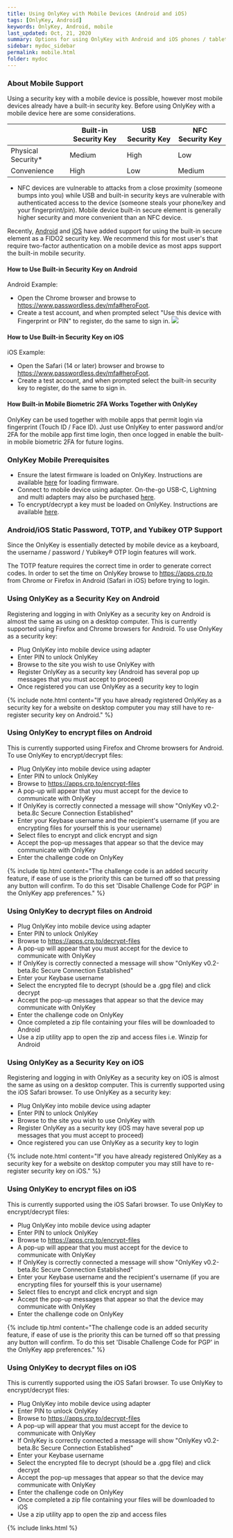 ```yaml
---
title: Using OnlyKey with Mobile Devices (Android and iOS)
tags: [OnlyKey, Android]
keywords: OnlyKey, Android, mobile
last_updated: Oct, 21, 2020
summary: Options for using OnlyKey with Android and iOS phones / tablets
sidebar: mydoc_sidebar
permalink: mobile.html
folder: mydoc
---
```


### About Mobile Support

Using a security key with a mobile device is possible, however most mobile devices already have a built-in security key. Before using OnlyKey with a mobile device here are some considerations.

|  | Built-in Security Key | USB Security Key | NFC Security Key |
|-------|--------|---------|---------|
| Physical Security* | Medium | High | Low |
| Convenience | High | Low | Medium |

* NFC devices are vulnerable to attacks from a close proximity (someone bumps into you) while USB and built-in security keys are vulnerable with authenticated access to the device (someone steals your phone/key and your fingerprint/pin). Mobile device built-in secure element is generally higher security and more convenient than an NFC device.

Recently, [Android](https://fidoalliance.org/news-your-google-android-7-phone-is-now-a-fido2-security-key/) and [iOS](https://www.theverge.com/2020/6/24/21301509/apple-safari-14-browser-face-touch-id-logins-webauthn-fido2) have added support for using the built-in secure element as a FIDO2 security key. We recommend this for most user's that require two-factor authentication on a mobile device as most apps support the built-in mobile security.

#### How to Use Built-in Security Key on Android

Android Example:
- Open the Chrome browser and browse to https://www.passwordless.dev/mfa#heroFoot.
- Create a test account, and when prompted select "Use this device with Fingerprint or PIN" to register, do the same to sign in.
![](https://raw.githubusercontent.com/trustcrypto/trustcrypto.github.io/master/images/android-built-in.png)

#### How to Use Built-in Security Key on iOS

iOS Example:
- Open the Safari (14 or later) browser and browse to https://www.passwordless.dev/mfa#heroFoot.
- Create a test account, and when prompted select the built-in security key to register, do the same to sign in.

#### How Built-in Mobile Biometric 2FA Works Together with OnlyKey

OnlyKey can be used together with mobile apps that permit login via fingerprint (Touch ID / Face ID). Just use OnlyKey to enter password and/or 2FA for the mobile app first time login, then once logged in enable the built-in mobile biometric 2FA for future logins.

### OnlyKey Mobile Prerequisites

- Ensure the latest firmware is loaded on OnlyKey. Instructions are available [here](https://docs.crp.to/usersguide.html#loading-onlykey-firmware) for loading firmware.
- Connect to mobile device using adapter. On-the-go USB-C, Lightning and multi adapters may also be purchased [here](https://onlykey.io/collections/accessories-1).
- To encrypt/decrypt a key must be loaded on OnlyKey. Instructions are available [here](https://docs.crp.to/usersguide.html#generating-keys).

### Android/iOS Static Password, TOTP, and Yubikey OTP Support

Since the OnlyKey is essentially detected by mobile device as a keyboard, the username / password / Yubikey® OTP login features will work.

The TOTP feature requires the correct time in order to generate correct codes. In order to set the time on OnlyKey browse to https://apps.crp.to from Chrome or Firefox in Android (Safari in iOS) before trying to login.

### Using OnlyKey as a Security Key on Android

Registering and logging in with OnlyKey as a security key on Android is almost the same as using on a desktop computer. This is currently supported using Firefox and Chrome browsers for Android. To use OnlyKey as a security key:

- Plug OnlyKey into mobile device using adapter
- Enter PIN to unlock OnlyKey
- Browse to the site you wish to use OnlyKey with
- Register OnlyKey as a security key (Android has several pop up messages that you must accept to proceed)
- Once registered you can use OnlyKey as a security key to login

{% include note.html content="If you have already registered OnlyKey as a security key for a website on desktop computer you may still have to re-register security key on Android." %}

### Using OnlyKey to encrypt files on Android

This is currently supported using Firefox and Chrome browsers for Android. To use OnlyKey to encrypt/decrypt files:

- Plug OnlyKey into mobile device using adapter
- Enter PIN to unlock OnlyKey
- Browse to https://apps.crp.to/encrypt-files
- A pop-up will appear that you must accept for the device to communicate with OnlyKey
- If OnlyKey is correctly connected a message will show "OnlyKey v0.2-beta.8c Secure Connection Established"
- Enter your Keybase username and the recipient's username (if you are encrypting files for yourself this is your username)
- Select files to encrypt and click encrypt and sign
- Accept the pop-up messages that appear so that the device may communicate with OnlyKey
- Enter the challenge code on OnlyKey

{% include tip.html content="The challenge code is an added security feature, if ease of use is the priority this can be turned off so that pressing any button will confirm. To do this set 'Disable Challenge Code for PGP' in the OnlyKey app preferences." %}

### Using OnlyKey to decrypt files on Android

- Plug OnlyKey into mobile device using adapter
- Enter PIN to unlock OnlyKey
- Browse to https://apps.crp.to/decrypt-files
- A pop-up will appear that you must accept for the device to communicate with OnlyKey
- If OnlyKey is correctly connected a message will show "OnlyKey v0.2-beta.8c Secure Connection Established"
- Enter your Keybase username
- Select the encrypted file to decrypt (should be a .gpg file) and click decrypt
- Accept the pop-up messages that appear so that the device may communicate with OnlyKey
- Enter the challenge code on OnlyKey
- Once completed a zip file containing your files will be downloaded to Android
- Use a zip utility app to open the zip and access files i.e. Winzip for Android


### Using OnlyKey as a Security Key on iOS

Registering and logging in with OnlyKey as a security key on iOS is almost the same as using on a desktop computer. This is currently supported using the iOS Safari browser. To use OnlyKey as a security key:

- Plug OnlyKey into mobile device using adapter
- Enter PIN to unlock OnlyKey
- Browse to the site you wish to use OnlyKey with
- Register OnlyKey as a security key (iOS may have several pop up messages that you must accept to proceed)
- Once registered you can use OnlyKey as a security key to login

{% include note.html content="If you have already registered OnlyKey as a security key for a website on desktop computer you may still have to re-register security key on iOS." %}

### Using OnlyKey to encrypt files on iOS

This is currently supported using the iOS Safari browser. To use OnlyKey to encrypt/decrypt files:

- Plug OnlyKey into mobile device using adapter
- Enter PIN to unlock OnlyKey
- Browse to https://apps.crp.to/encrypt-files
- A pop-up will appear that you must accept for the device to communicate with OnlyKey
- If OnlyKey is correctly connected a message will show "OnlyKey v0.2-beta.8c Secure Connection Established"
- Enter your Keybase username and the recipient's username (if you are encrypting files for yourself this is your username)
- Select files to encrypt and click encrypt and sign
- Accept the pop-up messages that appear so that the device may communicate with OnlyKey
- Enter the challenge code on OnlyKey

{% include tip.html content="The challenge code is an added security feature, if ease of use is the priority this can be turned off so that pressing any button will confirm. To do this set 'Disable Challenge Code for PGP' in the OnlyKey app preferences." %}

### Using OnlyKey to decrypt files on iOS

This is currently supported using the iOS Safari browser. To use OnlyKey to encrypt/decrypt files:

- Plug OnlyKey into mobile device using adapter
- Enter PIN to unlock OnlyKey
- Browse to https://apps.crp.to/decrypt-files
- A pop-up will appear that you must accept for the device to communicate with OnlyKey
- If OnlyKey is correctly connected a message will show "OnlyKey v0.2-beta.8c Secure Connection Established"
- Enter your Keybase username
- Select the encrypted file to decrypt (should be a .gpg file) and click decrypt
- Accept the pop-up messages that appear so that the device may communicate with OnlyKey
- Enter the challenge code on OnlyKey
- Once completed a zip file containing your files will be downloaded to iOS
- Use a zip utility app to open the zip and access files

{% include links.html %}
